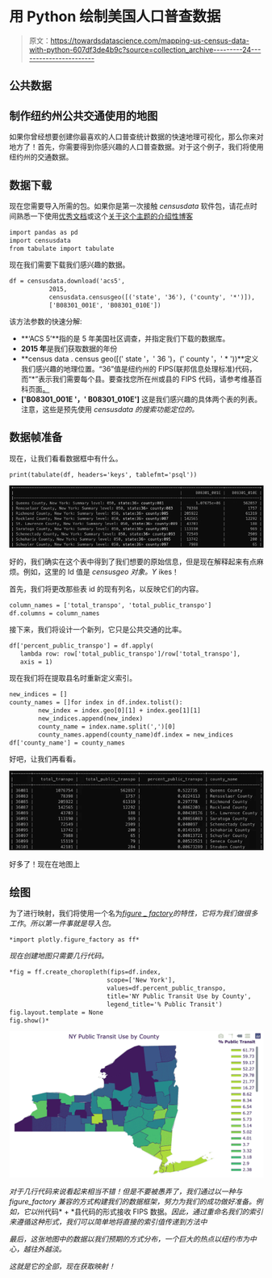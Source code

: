 # 用 Python 绘制美国人口普查数据

> 原文：<https://towardsdatascience.com/mapping-us-census-data-with-python-607df3de4b9c?source=collection_archive---------24----------------------->

## 公共数据

## 制作纽约州公共交通使用的地图

如果你曾经想要创建你最喜欢的人口普查统计数据的快速地理可视化，那么你来对地方了！首先，你需要得到你感兴趣的人口普查数据。对于这个例子，我们将使用纽约州的交通数据。

## 数据下载

现在您需要导入所需的包。如果你是第一次接触 *censusdata* 软件包，请花点时间熟悉一下使用[优秀文档](https://jtleider.github.io/censusdata/)或这个[关于这个主题的介绍性博客](/accessing-census-data-with-python-3e2f2b56e20d)

```
import pandas as pd
import censusdata
from tabulate import tabulate
```

现在我们需要下载我们感兴趣的数据。

```
df = censusdata.download('acs5', 
           2015,
           censusdata.censusgeo([('state', '36'), ('county', '*')]),
           ['B08301_001E', 'B08301_010E'])
```

该方法参数的快速分解:

*   **‘ACS 5’**指的是 5 年美国社区调查，并指定我们下载的数据库。
*   **2015 年**是我们获取数据的年份
*   **census data . census geo([(' state '，' 36 ')，(' county '，' * '))**定义我们感兴趣的地理位置。“36”值是纽约州的 FIPS(联邦信息处理标准)代码，而“*”表示我们需要每个县。要查找您所在州或县的 FIPS 代码，请参考维基百科页面[。](https://en.wikipedia.org/wiki/Federal_Information_Processing_Standard_state_code)
*   **['B08301_001E '，' B08301_010E']** 这是我们感兴趣的具体两个表的列表。注意，这些是预先使用 *censusdata 的搜索功能定位的。*

## 数据帧准备

现在，让我们看看数据框中有什么。

```
print(tabulate(df, headers='keys', tablefmt='psql'))
```

![](img/791eca45ad75cbddc9855d5adf0cf466.png)

好的，我们确实在这个表中得到了我们想要的原始信息，但是现在解释起来有点麻烦。例如，这里的 Id 值是 *censusgeo 对象。Y* ikes！

首先，我们将更改那些表 id 的现有列名，以反映它们的内容。

```
column_names = ['total_transpo', 'total_public_transpo']
df.columns = column_names
```

接下来，我们将设计一个新列，它只是公共交通的比率。

```
df['percent_public_transpo'] = df.apply(
   lambda row: row['total_public_transpo']/row['total_transpo'], 
   axis = 1)
```

现在我们将在提取县名时重新定义索引。

```
new_indices = []
county_names = []for index in df.index.tolist():
        new_index = index.geo[0][1] + index.geo[1][1]
        new_indices.append(new_index)
        county_name = index.name.split(',')[0]
        county_names.append(county_name)df.index = new_indices
df['county_name'] = county_names
```

好吧，让我们再看看。

![](img/a15c4b94eb2263a6381386b645e095cd.png)

好多了！现在在地图上

## 绘图

为了进行映射，我们将使用一个名为[*figure _ factory*](https://plotly.com/python/county-choropleth/)*的特性，它将为我们做很多工作*。*所以第一件事就是导入包。*

```
*import plotly.figure_factory as ff*
```

*现在创建地图只需要几行代码。*

```
*fig = ff.create_choropleth(fips=df.index, 
                           scope=['New York'],
                           values=df.percent_public_transpo, 
                           title='NY Public Transit Use by County', 
                           legend_title='% Public Transit')
fig.layout.template = None
fig.show()*
```

*![](img/d63f071211339c6cb43fa4cac969000e.png)*

*对于几行代码来说看起来相当不错！但是不要被愚弄了，我们通过以一种与 *figure_factory* 兼容的方式构建我们的数据框架，努力为我们的成功做好准备。例如，它以*州代码* + *县代码的形式接收 FIPS 数据。*因此，通过重命名我们的索引来遵循这种形式，我们可以简单地将直接的索引值传递到方法中*

*最后，这张地图中的数据以我们预期的方式分布，一个巨大的热点以纽约市为中心，越往外越淡。*

*这就是它的全部，现在获取映射！*